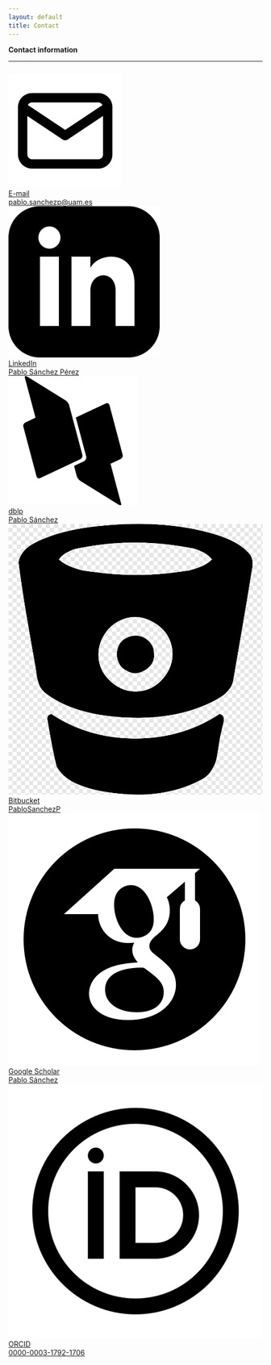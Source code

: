 ```yaml
---
layout: default
title: Contact
---
```


<div class="publications-div">
<div class="big-title" style="align: left;"><b><span>Con</span>tact information</b></div>
<hr class="solid">

<div class="contact-info">
<p>
</p>

<div style="margin-top:5%">
<div class="div-contact"> 
<a href="mailto:pablo.sanchezp@uam.es">
	<div class="mdc-card my-card">
		<div class="contact-card-left">
	 		<img src="/assets/img/mail.png" />
		</div>
		<div class="contact-card-right">
			<div class="card__title">E-mail</div>
			<div class="card__subhead">pablo.sanchezp@uam.es</div>
		</div>
	</div>
</a>
</div>

<div class="div-contact"> 
<a href="https://www.linkedin.com/in/pablosanchezperez/">
	<div class="mdc-card my-card">
		<div class="contact-card-left">
	 		<img src="/assets/img/linkedinBlack.png" />
		</div>
		<div class="contact-card-right">
			<div class="card__title">LinkedIn</div>
			<div class="card__subhead">Pablo Sánchez Pérez</div>
		</div>
	</div>
</a>
</div>


<div class="div-contact"> 
<a href="https://dblp.org/pid/35/2658-1.html">
	<div class="mdc-card my-card">
		<div class="contact-card-left">
	 		<img src="/assets/img/DBLP2Black.png" />
		</div>
		<div class="contact-card-right">
			<div class="card__title">dblp</div>
			<div class="card__subhead">Pablo Sánchez</div>
		</div>
	</div>
</a>
</div>

<div class="div-contact"> 
<a href="https://bitbucket.org/PabloSanchezP/">
	<div class="mdc-card my-card">
		<div class="contact-card-left">
	 		<img src="/assets/img/Bitbucket2Black.png" />
		</div>
		<div class="contact-card-right">
			<div class="card__title">Bitbucket</div>
			<div class="card__subhead">PabloSanchezP</div>
		</div>
	</div>
</a>
</div>

<div class="div-contact"> 
<a href="https://scholar.google.ca/citations?user=EKhKMYwAAAAJ&hl=es">
	<div class="mdc-card my-card">
		<div class="contact-card-left">
	 		<img src="/assets/img/scholarBlack.png" />
		</div>
		<div class="contact-card-right">
			<div class="card__title">Google Scholar</div>
			<div class="card__subhead">Pablo Sánchez</div>
		</div>
	</div>
</a>
</div>

<div class="div-contact"> 
<a href="https://orcid.org/0000-0003-1792-1706">
	<div class="mdc-card my-card">
		<div class="contact-card-left">
	 		<img src="/assets/img/orcidBlack.png" />
		</div>
		<div class="contact-card-right">
			<div class="card__title">ORCID</div>
			<div class="card__subhead">0000-0003-1792-1706</div>
		</div>
	</div>
</a>
</div>
</div>

</div>
